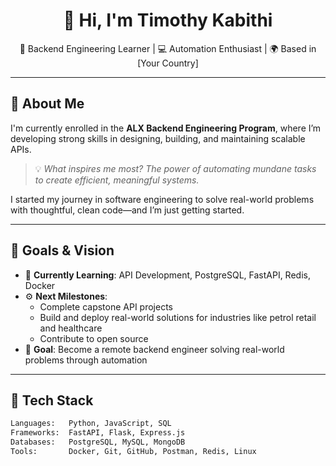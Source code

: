 <!-- GitHub Profile README -->

<h1 align="center">👋 Hi, I'm Timothy Kabithi</h1>
<p align="center">
  🚀 Backend Engineering Learner | 💻 Automation Enthusiast | 🌍 Based in [Your Country]
</p>

---

## 🔧 About Me

I'm currently enrolled in the **ALX Backend Engineering Program**, where I’m developing strong skills in designing, building, and maintaining scalable APIs.

> 💡 *What inspires me most? The power of automating mundane tasks to create efficient, meaningful systems.*

I started my journey in software engineering to solve real-world problems with thoughtful, clean code—and I’m just getting started.

---

## 🎯 Goals & Vision

- 🌱 **Currently Learning**: API Development, PostgreSQL, FastAPI, Redis, Docker
- ⚙️ **Next Milestones**:  
  - Complete capstone API projects  
  - Build and deploy real-world solutions for industries like petrol retail and healthcare  
  - Contribute to open source  
- 🎯 **Goal**: Become a remote backend engineer solving real-world problems through automation

---

## 🧰 Tech Stack

```bash
Languages:   Python, JavaScript, SQL  
Frameworks:  FastAPI, Flask, Express.js  
Databases:   PostgreSQL, MySQL, MongoDB  
Tools:       Docker, Git, GitHub, Postman, Redis, Linux


